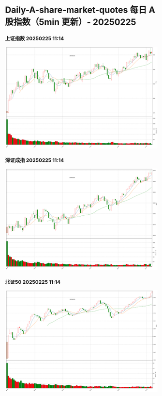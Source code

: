 
# Daily-A-share-market-quotes 每日 A 股指数（5min 更新）- 20250225

### 上证指数 20250225 11:14
![](./fig/2025/2/20250225-sh000001.png)

### 深证成指 20250225 11:14
![](./fig/2025/2/20250225-sz399001.png)

### 北证50 20250225 11:14
![](./fig/2025/2/20250225-bj899050.png)
